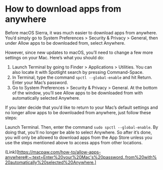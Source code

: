 # How to download apps from anywhere


Before macOS Sierra, it was much easier to download apps from anywhere. You’d simply go to System Preferences > Security & Privacy > General, then under Allow apps to be downloaded from, select Anywhere.

However, since new updates to macOS, you’ll need to change a few more settings on your Mac. Here’s what you should do:

1. Launch Terminal by going to Finder > Applications > Utilities. You can also locate it with Spotlight search by pressing Command-Space.
1. In Terminal, type the command ```spctl --global-enable``` and hit Return. Enter your Mac’s password.
1. Go to System Preferences > Security & Privacy > General. At the bottom of the window, you’ll see Allow apps to be downloaded from with automatically selected Anywhere.


If you later decide that you’d like to return to your Mac’s default settings and no longer allow apps to be downloaded from anywhere, just follow these steps:

Launch Terminal.
Then, enter the command ```sudo spctl --global-enable```. 
By doing that, you’ll no longer be able to select Anywhere. So after it’s done, you will only be allowed to download apps from the App Store unless you use the steps mentioned above to access apps from other locations.


(Link)[https://macpaw.com/how-to/allow-apps-anywhere#:~:text=Enter%20your%20Mac's%20password.,from%20with%20automatically%20selected%20Anywhere.]
